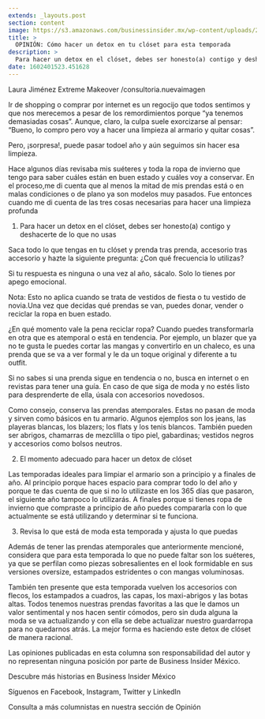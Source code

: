 ```yaml
--- 
extends: _layouts.post 
section: content 
image: https://s3.amazonaws.com/businessinsider.mx/wp-content/uploads/2020/06/12094632/D207AF12-CD7E-4414-B84E-59D2B302FFAC.jpeg 
title: > 
  OPINIÓN: Cómo hacer un detox en tu clóset para esta temporada 
description: > 
  Para hacer un detox en el clóset, debes ser honesto(a) contigo y deshacerte de lo que no usasSaca todo lo que tengas en tu clóset y prenda tras prenda, accesorio tras accesorio y hazte la siguiente pregunta: ¿Con qué frecuencia lo utilizas?Si no sabes si una prenda sigue en tendencia o no, busca en internet o en revistas para tener una guía.Algunos ejemplos son los jeans, las playeras blancas, los blazers; los flats y los tenis blancos.También ten presente que esta temporada vuelven los accesorios con flecos, los estampados a cuadros, las capas, los maxi-abrigos y las botas altas.Descubre más historias en Business Insider MéxicoSíguenos en Facebook, Instagram, Twitter y LinkedInConsulta a más columnistas en nuestra sección de Opinión 
date: 1602401523.451628 
--- 
```

Laura Jiménez Extreme Makeover /consultoria.nuevaimagen

Ir de shopping o comprar por internet es un regocijo que todos sentimos y que nos merecemos a pesar de los remordimientos porque “ya tenemos demasiadas cosas”. Aunque, claro, la culpa suele exorcizarse al pensar: “Bueno, lo compro pero voy a hacer una limpieza al armario y quitar cosas”.

Pero, ¡sorpresa!, puede pasar todoel año y aún seguimos sin hacer esa limpieza.

Hace algunos días revisaba mis suéteres y toda la ropa de invierno que tengo para saber cuáles están en buen estado y cuáles voy a conservar. En el proceso,me di cuenta que al menos la mitad de mis prendas está o en malas condiciones o de plano ya son modelos muy pasados. Fue entonces cuando me di cuenta de las tres cosas necesarias para hacer una limpieza profunda

1. Para hacer un detox en el clóset, debes ser honesto(a) contigo y deshacerte de lo que no usas

Saca todo lo que tengas en tu clóset y prenda tras prenda, accesorio tras accesorio y hazte la siguiente pregunta: ¿Con qué frecuencia lo utilizas?

Si tu respuesta es ninguna o una vez al año, sácalo. Solo lo tienes por apego emocional.

Nota: Esto no aplica cuando se trata de vestidos de fiesta o tu vestido de novia.Una vez que decidas qué prendas se van, puedes donar, vender o reciclar la ropa en buen estado.

¿En qué momento vale la pena reciclar ropa? Cuando puedes transformarla en otra que es atemporal o está en tendencia. Por ejemplo, un blazer que ya no te gusta le puedes cortar las mangas y convertirlo en un chaleco, es una prenda que se va a ver formal y le da un toque original y diferente a tu outfit.

Si no sabes si una prenda sigue en tendencia o no, busca en internet o en revistas para tener una guía. En caso de que siga de moda y no estés listo para desprenderte de ella, úsala con accesorios novedosos.

Como consejo, conserva las prendas atemporales. Estas no pasan de moda y sirven como básicos en tu armario. Algunos ejemplos son los jeans, las playeras blancas, los blazers; los flats y los tenis blancos. También pueden ser abrigos, chamarras de mezclilla o tipo piel, gabardinas; vestidos negros y accesorios como bolsos neutros.

2. El momento adecuado para hacer un detox de clóset

Las temporadas ideales para limpiar el armario son a principio y a finales de año. Al principio porque haces espacio para comprar todo lo del año y porque te das cuenta de que si no lo utilizaste en los 365 días que pasaron, el siguiente año tampoco lo utilizarás. A finales porque si tienes ropa de invierno que compraste a principio de año puedes compararla con lo que actualmente se está utilizando y determinar si te funciona.

3. Revisa lo que está de moda esta temporada y ajusta lo que puedas

Además de tener las prendas atemporales que anteriormente mencioné, considera que para esta temporada lo que no puede faltar son los suéteres, ya que se perfilan como piezas sobresalientes en el look formidable en sus versiones oversize, estampados estridentes o con mangas voluminosas.

También ten presente que esta temporada vuelven los accesorios con flecos, los estampados a cuadros, las capas, los maxi-abrigos y las botas altas. Todos tenemos nuestras prendas favoritas a las que le damos un valor sentimental y nos hacen sentir cómodos, pero sin duda alguna la moda se va actualizando y con ella se debe actualizar nuestro guardarropa para no quedarnos atrás. La mejor forma es haciendo este detox de clóset de manera racional.

Las opiniones publicadas en esta columna son responsabilidad del autor y no representan ninguna posición por parte de Business Insider México.

Descubre más historias en Business Insider México

Síguenos en Facebook, Instagram, Twitter y LinkedIn

Consulta a más columnistas en nuestra sección de Opinión